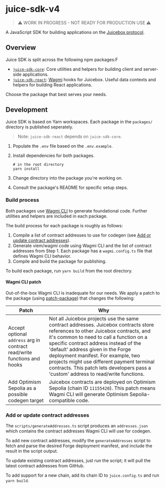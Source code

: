 # juice-sdk-v4

> ⚠️ WORK IN PROGRESS - NOT READY FOR PRODUCTION USE ⚠️

A JavaScript SDK for building applications on the [Juicebox protocol](https://docs.juicebox.money/).

## Overview

Juice SDK is split across the following npm packages:F

- [`juice-sdk-core`](./packages/core/README.md): Core utilities and helpers for building client and server-side applications.
- [`juice-sdk-react`](./packages/react/README.md): [Wagmi](https://wagmi.sh/) hooks for Juicebox. Useful data contexts and helpers for building React applications.

Choose the package that best serves your needs.

## Development

Juice SDK is based on Yarn workspaces. Each package in the `packages/` directory is published seperately.

> Note: `juice-sdk-react` depends on `juice-sdk-core`.

1. Populate the `.env` file based on the `.env.example`.
1. Install dependencies for both packages.

   ```
   # in the root directory
   yarn install
   ```

1. Change directory into the package you're working on.
1. Consult the package's README for specific setup steps.

### Build process

Both packages use [Wagmi CLI](https://wagmi.sh/cli/getting-started) to generate foundational code. Further utilities and helpers are included in each package.

The build process for each package is roughly as follows:

1. Compile a list of contract addresses to use for codegen (see [Add or update contract addresses](#add-or-update-contract-addresses)).
1. Generate viem/wagmi code using Wagmi CLI and the list of contract addresses from Step 1. Each package has a `wagmi.config.ts` file that defines Wagmi CLI behavior.
1. Compile and build the package for publishing.

To build each package, run `yarn build` from the root directory.

#### Wagmi CLI patch

Out-of-the-box Wagmi CLI is inadequate for our needs. We apply a patch to the package (using [patch-package](https://www.npmjs.com/package/patch-package)) that changes the following:

| Patch                                                                    | Why                                                                                                                                                                                                                                                                                                                                                                                                                                  |
| ------------------------------------------------------------------------ | ------------------------------------------------------------------------------------------------------------------------------------------------------------------------------------------------------------------------------------------------------------------------------------------------------------------------------------------------------------------------------------------------------------------------------------ |
| Accept optional `address` arg in contract read/write functions and hooks | Not all Juicebox projects use the same contract addresses. Juicebox contracts store references to other Juicebox contracts, and it's common to need to call a function on a specific contract address instead of the 'default' address given in the Forge deployment manifest. For example, two projects might use different payment terminal contracts. This patch lets developers pass a 'custom' address to read/write functions. |
| Add Optimism Sepolia as a possible codegen target                        | Juicebox contracts are deployed on Optimism Sepolia (chain ID `11155420`). This patch means Wagmi CLI will generate Optimism Sepolia-compatible code.                                                                                                                                                                                                                                                                                |

### Add or update contract addresses

The `scripts/generateAddresses.ts` script produces an `addresses.json` which contains the contract addresses Wagmi CLI will use for codegen.

To add new contract addresses, modify the `generateAddresses` script to fetch and parse the desired Forge deployment manifest, and include the result in the script output.

To update existing contract addresses, just run the script; it will pull the latest contract addresses from GitHub.

To add support for a new chain, add its chain ID to `juice.config.ts` and run `yarn build`.
